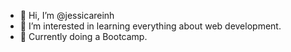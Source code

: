 - 👋 Hi, I’m @jessicareinh
- 👀 I’m interested in learning everything about web development.
- 🌱 Currently doing a Bootcamp.
  

<!---
jessicareinh/jessicareinh is a ✨ special ✨ repository because its `README.md` (this file) appears on your GitHub profile.
You can click the Preview link to take a look at your changes.
--->
